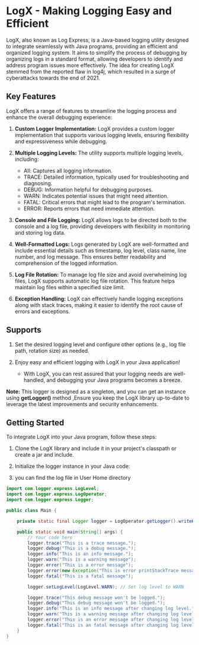 # LogX - Making Logging Easy and Efficient

LogX, also known as Log Express, is a Java-based logging utility designed to integrate seamlessly with Java programs, providing an efficient and organized logging system. It aims to simplify the process of debugging by organizing logs in a standard format, allowing developers to identify and address program issues more effectively. The idea for creating LogX stemmed from the reported flaw in log4j, which resulted in a surge of cyberattacks towards the end of 2021.

## Key Features

LogX offers a range of features to streamline the logging process and enhance the overall debugging experience:

1. **Custom Logger Implementation:** LogX provides a custom logger implementation that supports various logging levels, ensuring flexibility and expressiveness while debugging.

2. **Multiple Logging Levels:** The utility supports multiple logging levels, including:
    - All: Captures all logging information.
    - TRACE: Detailed information, typically used for troubleshooting and diagnosing.
    - DEBUG: Information helpful for debugging purposes.
    - WARN: Indicates potential issues that might need attention.
    - FATAL: Critical errors that might lead to the program's termination.
    - ERROR: Reports errors that need immediate attention.

3. **Console and File Logging:** LogX allows logs to be directed both to the console and a log file, providing developers with flexibility in monitoring and storing log data.

4. **Well-Formatted Logs:** Logs generated by LogX are well-formatted and include essential details such as timestamp, log level, class name, line number, and log message. This ensures better readability and comprehension of the logged information.

5. **Log File Rotation:** To manage log file size and avoid overwhelming log files, LogX supports automatic log file rotation. This feature helps maintain log files within a specified size limit.

6. **Exception Handling:** LogX can effectively handle logging exceptions along with stack traces, making it easier to identify the root cause of errors and exceptions.

## Supports

1. Set the desired logging level and configure other options (e.g., log file path, rotation size) as needed.

2. Enjoy easy and efficient logging with LogX in your Java application!

   - With LogX, you can rest assured that your logging needs are well-handled, and debugging your Java programs becomes a breeze.

**Note:** This logger is designed as a singleton, and you can get an instance using **getLogger()** method ,Ensure you keep the LogX library up-to-date to leverage the latest improvements and security enhancements.

## Getting Started

To integrate LogX into your Java program, follow these steps:

1. Clone the LogX library and include it in your project's classpath or create a jar and include.

2. Initialize the logger instance in your Java code:

3. you can find the log file in User Home directory

```java
import com.logger.express.LogLevel;
import com.logger.express.LogOperator;
import com.logger.express.Logger;

public class Main {

    private static final Logger logger = LogOperator.getLogger().writeHeaderBanner();

    public static void main(String[] args) {
        // Your code here
        logger.trace("This is a trace message.");
        logger.debug("This is a debug message.");
        logger.info("This is an info message.");
        logger.warn("This is a warning message");
        logger.error("This is a error message");
        logger.error(new Exception("This is error printStackTrace message of exception "));
        logger.fatal("This is a fatal message");

        logger.setLogLevel(LogLevel.WARN); // Set log level to WARN

        logger.trace("This debug message won't be logged.");
        logger.debug("This debug message won't be logged.");
        logger.info("This is an info message after changing log level.");
        logger.warn("This is a warning message after changing log level.");
        logger.error("This is an error message after changing log level.");
        logger.fatal("This is an fatal message after changing log level."); 
    }
}

